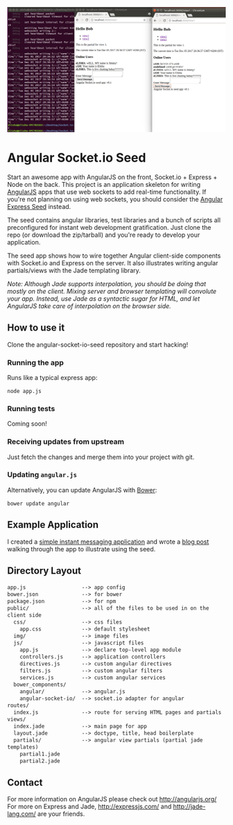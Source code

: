 <img src="socket-chat.png">

# Angular Socket.io Seed

Start an awesome app with AngularJS on the front, Socket.io + Express + Node on the back. This
project is an application skeleton for writing [AngularJS](http://angularjs.org/) apps that use
web sockets to add real-time functionality. If you're not planning on using web sockets, you
should consider the [Angular Express Seed](https://github.com/btford/angular-express-seed) instead.

The seed contains angular libraries, test libraries and a bunch of scripts all preconfigured for
instant web development gratification. Just clone the repo (or download the zip/tarball) and
you're ready to develop your application.

The seed app shows how to wire together Angular client-side components with Socket.io and Express
on the server. It also illustrates writing angular partials/views with the Jade templating library.

_Note: Although Jade supports interpolation, you should be doing that mostly on the client. Mixing
server and browser templating will convolute your app. Instead, use Jade as a syntactic sugar for
HTML, and let AngularJS take care of interpolation on the browser side._

## How to use it

Clone the angular-socket-io-seed repository and start hacking!

### Running the app

Runs like a typical express app:

```shell
node app.js
```

### Running tests

Coming soon!

### Receiving updates from upstream

Just fetch the changes and merge them into your project with git.

### Updating `angular.js`

Alternatively, you can update AngularJS with [Bower](http://bower.io):

```shell
bower update angular
```

## Example Application

I created a [simple instant messaging application](https://github.com/btford/angular-socket-io-im)
and wrote a [blog post](http://briantford.com/blog/angular-socket-io.html) walking through the app to
illustrate using the seed.

## Directory Layout
    
    app.js                  --> app config
    bower.json              --> for bower
    package.json            --> for npm
    public/                 --> all of the files to be used in on the client side
      css/                  --> css files
        app.css             --> default stylesheet
      img/                  --> image files
      js/                   --> javascript files
        app.js              --> declare top-level app module
        controllers.js      --> application controllers
        directives.js       --> custom angular directives
        filters.js          --> custom angular filters
        services.js         --> custom angular services
      bower_components/
        angular/            --> angular.js
        angular-socket-io/  --> socket.io adapter for angular
    routes/
      index.js              --> route for serving HTML pages and partials
    views/
      index.jade            --> main page for app
      layout.jade           --> doctype, title, head boilerplate
      partials/             --> angular view partials (partial jade templates)
        partial1.jade
        partial2.jade



## Contact

For more information on AngularJS please check out http://angularjs.org/
For more on Express and Jade, http://expressjs.com/ and http://jade-lang.com/ are
your friends.
